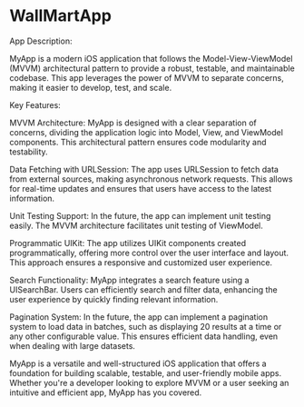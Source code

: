 # WallMartApp

App Description:

MyApp is a modern iOS application that follows the Model-View-ViewModel (MVVM) architectural pattern to provide a robust, testable, and maintainable codebase. This app leverages the power of MVVM to separate concerns, making it easier to develop, test, and scale.

Key Features:

MVVM Architecture: MyApp is designed with a clear separation of concerns, dividing the application logic into Model, View, and ViewModel components. This architectural pattern ensures code modularity and testability.

Data Fetching with URLSession: The app uses URLSession to fetch data from external sources, making asynchronous network requests. This allows for real-time updates and ensures that users have access to the latest information.

Unit Testing Support: In the future, the app can implement unit testing easily. The MVVM architecture facilitates unit testing of ViewModel.

Programmatic UIKit: The app utilizes UIKit components created programmatically, offering more control over the user interface and layout. This approach ensures a responsive and customized user experience.

Search Functionality: MyApp integrates a search feature using a UISearchBar. Users can efficiently search and filter data, enhancing the user experience by quickly finding relevant information.

Pagination System: In the future, the app can implement a pagination system to load data in batches, such as displaying 20 results at a time or any other configurable value. This ensures efficient data handling, even when dealing with large datasets.

MyApp is a versatile and well-structured iOS application that offers a foundation for building scalable, testable, and user-friendly mobile apps. Whether you're a developer looking to explore MVVM or a user seeking an intuitive and efficient app, MyApp has you covered.
